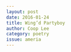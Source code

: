```yaml
---
layout: post 
date: 2016-01-24
title: Wing’d Partyboy
author: Coop Lee
category: poetry
issue: ameria
---
```

